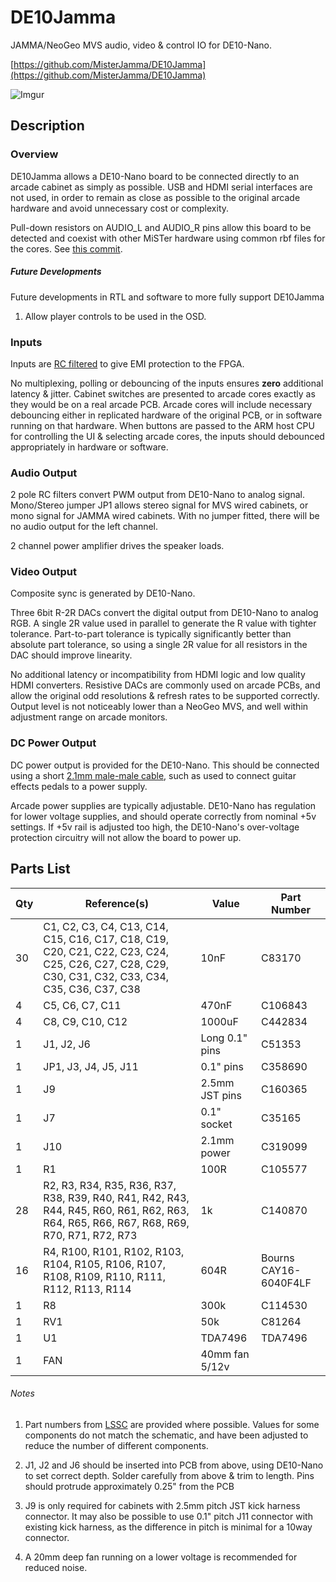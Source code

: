 # DE10Jamma

JAMMA/NeoGeo MVS audio, video & control IO for DE10-Nano.

[https://github.com/MisterJamma/DE10Jamma](https://github.com/MisterJamma/DE10Jamma)

![Imgur](https://i.imgur.com/aJJ6fK7.jpg)

## Description

### Overview
DE10Jamma allows a DE10-Nano board to be connected directly to an arcade cabinet as simply as possible. USB and HDMI serial interfaces are not used, in order to remain as close as possible to the original arcade hardware and avoid unnecessary cost or complexity.

Pull-down resistors on AUDIO_L and AUDIO_R pins allow this board to be detected and coexist with other MiSTer hardware using common rbf files for the cores. See [this commit](https://github.com/MisterJamma/Arcade-GnG_MiSTer/commit/6c7786a7f790a5277f337f6b245e99f6ca4c25ff).

##### Future Developments
Future developments in RTL and software to more fully support DE10Jamma

1. Allow player controls to be used in the OSD.

### Inputs
Inputs are [RC filtered](https://wiki.neogeodev.org/index.php?title=CRE401) to give EMI protection to the FPGA.

No multiplexing, polling or debouncing of the inputs ensures **zero** additional latency & jitter. Cabinet switches are presented to arcade cores exactly as they would be on a real arcade PCB. Arcade cores will include necessary debouncing either in replicated hardware of the original PCB, or in software running on that hardware. When buttons are passed to the ARM host CPU for controlling the UI & selecting arcade cores, the inputs should debounced appropriately in hardware or software.

### Audio Output
2 pole RC filters convert PWM output from DE10-Nano to analog signal. Mono/Stereo jumper JP1 allows stereo signal for MVS wired cabinets, or mono signal for JAMMA wired cabinets. With no jumper fitted, there will be no audio output for the left channel.

2 channel power amplifier drives the speaker loads.

### Video Output
Composite sync is generated by DE10-Nano.

Three 6bit R-2R DACs convert the digital output from DE10-Nano to analog RGB. A single 2R value used in parallel to generate the R value with tighter tolerance. Part-to-part tolerance is typically significantly better than absolute part tolerance, so using a single 2R value for all resistors in the DAC should improve linearity.

No additional latency or incompatibility from HDMI logic and low quality HDMI converters. Resistive DACs are commonly used on arcade PCBs, and allow the original odd resolutions & refresh rates to be supported correctly. Output level is not noticeably lower than a NeoGeo MVS, and well within adjustment range on arcade monitors.

### DC Power Output
DC power output is provided for the DE10-Nano. This should be connected using a short [2.1mm male-male cable](https://www.google.com/search?q=2.1mm+male+to+male&tbm=isch), such as used to connect guitar effects pedals to a power supply.

Arcade power supplies are typically adjustable. DE10-Nano has regulation for lower voltage supplies, and should operate correctly from nominal +5v settings. If +5v rail is adjusted too high, the DE10-Nano's over-voltage protection circuitry will not allow the board to power up.

## Parts List
Qty | Reference(s)         | Value          | Part Number
----|----------------------|----------------|------------
30  | C1, C2, C3, C4, C13, C14, C15, C16, C17, C18, C19, C20, C21, C22, C23, C24, C25, C26, C27, C28, C29, C30, C31, C32, C33, C34, C35, C36, C37, C38 | 10nF | C83170
4   | C5, C6, C7, C11      | 470nF          | C106843
4   | C8, C9, C10, C12     | 1000uF         | C442834
1   | J1, J2, J6           | Long 0.1" pins | C51353
1   | JP1, J3, J4, J5, J11 | 0.1" pins      | C358690
1   | J9                   | 2.5mm JST pins | C160365
1   | J7                   | 0.1" socket    | C35165
1   | J10                  | 2.1mm power    | C319099
1   | R1                   | 100R           | C105577
28  | R2, R3, R34, R35, R36, R37, R38, R39, R40, R41, R42, R43, R44, R45, R60, R61, R62, R63, R64, R65, R66, R67, R68, R69, R70, R71, R72, R73 | 1k | C140870
16  | R4, R100, R101, R102, R103, R104, R105, R106, R107, R108, R109, R110, R111, R112, R113, R114 | 604R | Bourns CAY16-6040F4LF
1   | R8                   | 300k           | C114530
1   | RV1                  | 50k            | C81264
1   | U1                   | TDA7496        | TDA7496
1   | FAN                  | 40mm fan 5/12v | 

###### Notes
   1. Part numbers from [LSSC](https://lcsc.com/) are provided where possible. Values for some components do not match the schematic, and have been adjusted to reduce the number of different components.

   1. J1, J2 and J6 should be inserted into PCB from above, using DE10-Nano to set correct depth. Solder carefully from above & trim to length. Pins should protrude approximately 0.25" from the PCB

   1. J9 is only required for cabinets with 2.5mm pitch JST kick harness connector. It may also be possible to use 0.1" pitch J11 connector with existing kick harness, as the difference in pitch is minimal for a 10way connector.

   1. A 20mm deep fan running on a lower voltage is recommended for reduced noise.
